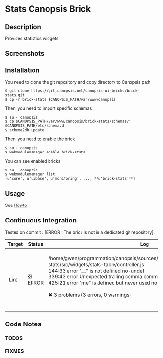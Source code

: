 # Stats Canopsis Brick

## Description

Provides statistics widgets

## Screenshots



## Installation

You need to clone the git repository and copy directory to Canopsis path

    $ git clone https://git.canopsis.net/canopsis-ui-bricks/brick-stats.git
    $ cp -r brick-stats $CANOPSIS_PATH/var/www/canopsis

Then, you need to import specific schemas

    $ su - canopsis
    $ cp $CANOPSIS_PATH/var/www/canopsis/brick-stats/schemas/* $CANOPSIS_PATH/etc/schema.d
    $ schema2db update

Then, you need to enable the brick

    $ su - canopsis
    $ webmodulemanager enable brick-stats

You can see enabled bricks

    $ su - canopsis
    $ webmodulemanager list
    [u'core', u'uibase', u'monitoring', ..., **u'brick-stats'**]

## Usage

See [Howto](https://git.canopsis.net/canopsis-ui-bricks/brick-stats/blob/master/doc/index.rst)

## Continuous Integration

Tested on commit : [ERROR : The brick is not in a dedicated git repository].

| Target | Status | Log |
| ------ | ------ | --- |
| Lint   | :negative_squared_cross_mark: ERROR | <br>/home/gwen/programmation/canopsis/sources/webcore/var/www/canopsis/brick-stats/src/widgets/stats-table/controller.js<br>  144:33  error  "__" is not defined             no-undef<br>  339:43  error  Unexpected trailing comma       comma-dangle<br>  425:21  error  "me" is defined but never used  no-unused-vars<br><br>✖ 3 problems (3 errors, 0 warnings)<br><br> |

## Code Notes

### TODOS



### FIXMES


